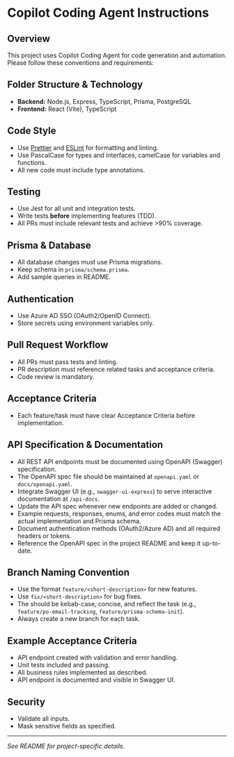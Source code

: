 # Copilot Coding Agent Instructions

## Overview
This project uses Copilot Coding Agent for code generation and automation. Please follow these conventions and requirements:

## Folder Structure & Technology
- **Backend:** Node.js, Express, TypeScript, Prisma, PostgreSQL
- **Frontend:** React (Vite), TypeScript

## Code Style
- Use [Prettier](https://prettier.io/) and [ESLint](https://eslint.org/) for formatting and linting.
- Use PascalCase for types and interfaces, camelCase for variables and functions.
- All new code must include type annotations.

## Testing
- Use Jest for all unit and integration tests.
- Write tests **before** implementing features (TDD).
- All PRs must include relevant tests and achieve >90% coverage.

## Prisma & Database
- All database changes must use Prisma migrations.
- Keep schema in `prisma/schema.prisma`.
- Add sample queries in README.

## Authentication
- Use Azure AD SSO (OAuth2/OpenID Connect).
- Store secrets using environment variables only.

## Pull Request Workflow
- All PRs must pass tests and linting.
- PR description must reference related tasks and acceptance criteria.
- Code review is mandatory.

## Acceptance Criteria
- Each feature/task must have clear Acceptance Criteria before implementation.

## API Specification & Documentation
- All REST API endpoints must be documented using OpenAPI (Swagger) specification.
- The OpenAPI spec file should be maintained at `openapi.yaml` or `docs/openapi.yaml`.
- Integrate Swagger UI (e.g., `swagger-ui-express`) to serve interactive documentation at `/api-docs`.
- Update the API spec whenever new endpoints are added or changed.
- Example requests, responses, enums, and error codes must match the actual implementation and Prisma schema.
- Document authentication methods (OAuth2/Azure AD) and all required headers or tokens.
- Reference the OpenAPI spec in the project README and keep it up-to-date.

## Branch Naming Convention
- Use the format `feature/<short-description>` for new features.
- Use `fix/<short-description>` for bug fixes.
- The <short-description> should be kebab-case, concise, and reflect the task (e.g., `feature/po-email-tracking`, `feature/prisma-schema-init`).
- Always create a new branch for each task.

## Example Acceptance Criteria
- API endpoint created with validation and error handling.
- Unit tests included and passing.
- All business rules implemented as described.
- API endpoint is documented and visible in Swagger UI.

## Security
- Validate all inputs.
- Mask sensitive fields as specified.

---

_See README for project-specific details._

